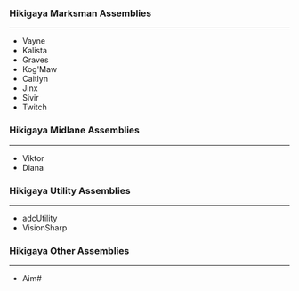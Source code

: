 ### Hikigaya Marksman Assemblies
-----------------------
*   Vayne
*   Kalista
*   Graves
*   Kog'Maw
*   Caitlyn
*   Jinx
*   Sivir
*   Twitch
### Hikigaya Midlane Assemblies
-----------------------
*   Viktor
*   Diana
### Hikigaya Utility Assemblies
-----------------------
*   adcUtility
*   VisionSharp
### Hikigaya Other Assemblies
-----------------------
*   Aim#